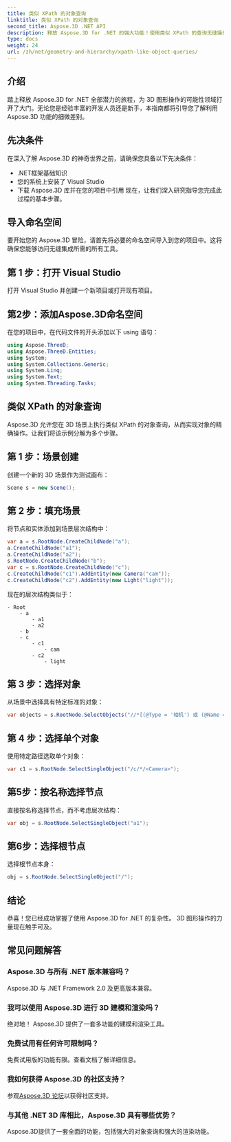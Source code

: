 ```yaml
---
title: 类似 XPath 的对象查询
linktitle: 类似 XPath 的对象查询
second_title: Aspose.3D .NET API
description: 释放 Aspose.3D for .NET 的强大功能！使用类似 XPath 的查询无缝操作 3D 图形。立即下载，享受改变游戏规则的体验。
type: docs
weight: 24
url: /zh/net/geometry-and-hierarchy/xpath-like-object-queries/
---
```

## 介绍
踏上释放 Aspose.3D for .NET 全部潜力的旅程，为 3D 图形操作的可能性领域打开了大门。无论您是经验丰富的开发人员还是新手，本指南都将引导您了解利用 Aspose.3D 功能的细微差别。
## 先决条件
在深入了解 Aspose.3D 的神奇世界之前，请确保您具备以下先决条件：
- .NET框架基础知识
- 您的系统上安装了 Visual Studio
- 下载 Aspose.3D 库并在您的项目中引用
现在，让我们深入研究指导您完成此过程的基本步骤。
## 导入命名空间
要开始您的 Aspose.3D 冒险，请首先将必要的命名空间导入到您的项目中。这将确保您能够访问无缝集成所需的所有工具。
## 第 1 步：打开 Visual Studio
打开 Visual Studio 并创建一个新项目或打开现有项目。
## 第2步：添加Aspose.3D命名空间
在您的项目中，在代码文件的开头添加以下 using 语句：
```csharp
using Aspose.ThreeD;
using Aspose.ThreeD.Entities;
using System;
using System.Collections.Generic;
using System.Linq;
using System.Text;
using System.Threading.Tasks;
```
## 类似 XPath 的对象查询
Aspose.3D 允许您在 3D 场景上执行类似 XPath 的对象查询，从而实现对象的精确操作。让我们将该示例分解为多个步骤。
## 第 1 步：场景创建
创建一个新的 3D 场景作为测试画布：
```csharp
Scene s = new Scene();
```
## 第 2 步：填充场景
将节点和实体添加到场景层次结构中：
```csharp
var a = s.RootNode.CreateChildNode("a");
a.CreateChildNode("a1");
a.CreateChildNode("a2");
s.RootNode.CreateChildNode("b");
var c = s.RootNode.CreateChildNode("c");
c.CreateChildNode("c1").AddEntity(new Camera("cam"));
c.CreateChildNode("c2").AddEntity(new Light("light"));
```
现在的层次结构类似于：
```
- Root
    - a
        - a1
        - a2
    - b
    - c
        - c1
            - cam
        - c2
            - light
```
## 第 3 步：选择对象
从场景中选择具有特定标准的对象：
```csharp
var objects = s.RootNode.SelectObjects("//*[(@Type = '相机') 或 (@Name = '灯光')]");
```
## 第 4 步：选择单个对象
使用特定路径选取单个对象：
```csharp
var c1 = s.RootNode.SelectSingleObject("/c/*/<Camera>");
```
## 第5步：按名称选择节点
直接按名称选择节点，而不考虑层次结构：
```csharp
var obj = s.RootNode.SelectSingleObject("a1");
```
## 第6步：选择根节点
选择根节点本身：
```csharp
obj = s.RootNode.SelectSingleObject("/");
```
## 结论
恭喜！您已经成功掌握了使用 Aspose.3D for .NET 的复杂性。 3D 图形操作的力量现在触手可及。
## 常见问题解答
### Aspose.3D 与所有 .NET 版本兼容吗？
Aspose.3D 与 .NET Framework 2.0 及更高版本兼容。
### 我可以使用 Aspose.3D 进行 3D 建模和渲染吗？
绝对地！ Aspose.3D 提供了一套多功能的建模和渲染工具。
### 免费试用有任何许可限制吗？
免费试用版的功能有限。查看文档了解详细信息。
### 我如何获得 Aspose.3D 的社区支持？
参观[Aspose.3D 论坛](https://forum.aspose.com/c/3d/18)以获得社区支持。
### 与其他 .NET 3D 库相比，Aspose.3D 具有哪些优势？
Aspose.3D提供了一套全面的功能，包括强大的对象查询和强大的渲染功能。